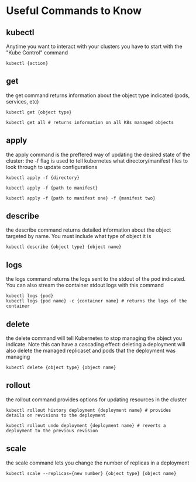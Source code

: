 # Useful Commands to Know

## kubectl
Anytime you want to interact with your clusters you have to start with the "Kube Control" command
```cli
kubectl {action}
```

## get
the get command returns information about the object type indicated (pods, services, etc)
```cli
kubectl get {object type}

kubectl get all # returns information on all K8s managed objects
```

## apply
the apply command is the preffered way of updating the desired state of the cluster: the -f flag is used to tell kubernetes what directory/manifest files to look through to update configurations
```cli
kubectl apply -f {directory}

kubectl apply -f {path to manifest}

kubectl apply -f {path to manifest one} -f {manifest two}
```

## describe
the describe command returns detailed information about the object targeted by name. You must include what type of object it is
```cli
kubectl describe {object type} {object name}
```

## logs
the logs command returns the logs sent to the stdout of the pod indicated. You can also stream the container stdout logs with this command
```cli
kubectl logs {pod}
kubectl logs {pod name} -c {container name} # returns the logs of the container
```

## delete
the delete command will tell Kubernetes to stop managing the object you indicate. Note this can have a cascading effect: deleting a deployment will also delete the managed replicaset and pods that the deployment was managing
```cli
kubectl delete {object type} {object name}
```

## rollout
the rollout command provides options for updating resources in the cluster
```cli
kubectl rollout history deployment {deployment name} # provides details on revisions to the deployment

kubectl rollout undo deployment {deployment name} # reverts a deployment to the previous revision
```

## scale
the scale command lets you change the number of replicas in a deployment
```cli
kubectl scale --replicas={new number} {object type} {object name} 
``` 